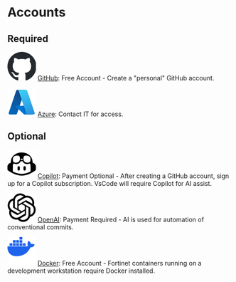 # Accounts

## Required

![GitHub](img/github-mark.svg) [GitHub](https://github.com/login): Free Account - Create a "personal" GitHub account.

![Azure](img/Microsoft_Azure.svg) [Azure](https://portal.azure.com/): Contact IT for access.

## Optional

![CoPilot](img/github-copilot.svg) [Copilot](https://github.com/github-copilot/signup): Payment Optional - After creating a GitHub account, sign up for a Copilot subscription. VsCode will require Copilot for AI assist.

![OpenAI](img/openai.svg) [OpenAI](https://platform.openai.com/signup): Payment Required - AI is used for automation of conventional commits.

![Docker](img/01-symbol_primary-blue-docker-logo.svg) [Docker](https://hub.docker.com/signup): Free Account - Fortinet containers running on a development workstation require Docker installed.
